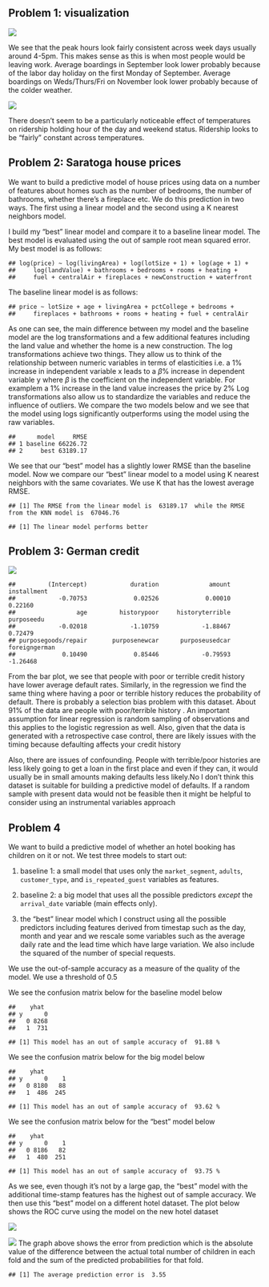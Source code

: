 Problem 1: visualization
------------------------

![](hw_2_submission_files/figure-markdown_strict/unnamed-chunk-1-1.png)

We see that the peak hours look fairly consistent across week days
usually around 4-5pm. This makes sense as this is when most people would
be leaving work. Average boardings in September look lower probably
because of the labor day holiday on the first Monday of September.
Average boardings on Weds/Thurs/Fri on November look lower probably
because of the colder weather.

![](cap_plot.png)

There doesn’t seem to be a particularly noticeable effect of
temperatures on ridership holding hour of the day and weekend status.
Ridership looks to be “fairly” constant across temperatures.

Problem 2: Saratoga house prices
--------------------------------

We want to build a predictive model of house prices using data on a
number of features about homes such as the number of bedrooms, the
number of bathrooms, whether there’s a fireplace etc. We do this
prediction in two ways. The first using a linear model and the second
using a K nearest neighbors model.

I build my “best” linear model and compare it to a baseline linear
model. The best model is evaluated using the out of sample root mean
squared error. My best model is as follows:

    ## log(price) ~ log(livingArea) + log(lotSize + 1) + log(age + 1) + 
    ##     log(landValue) + bathrooms + bedrooms + rooms + heating + 
    ##     fuel + centralAir + fireplaces + newConstruction + waterfront

The baseline linear model is as follows:

    ## price ~ lotSize + age + livingArea + pctCollege + bedrooms + 
    ##     fireplaces + bathrooms + rooms + heating + fuel + centralAir

As one can see, the main difference between my model and the baseline
model are the log transformations and a few additional features
including the land value and whether the home is a new construction. The
log transformations achieve two things. They allow us to think of the
relationship between numeric variables in terms of elasticities i.e. a
1% increase in independent variable x leads to a *β*% increase in
dependent variable y where *β* is the coefficient on the independent
variable. For examplem a 1% increase in the land value increases the
price by 2% Log transformations also allow us to standardize the
variables and reduce the influence of outliers. We compare the two
models below and we see that the model using logs significantly
outperforms using the model using the raw variables.

    ##      model     RMSE
    ## 1 baseline 66226.72
    ## 2     best 63189.17

We see that our “best” model has a slightly lower RMSE than the baseline
model. Now we compare our “best” linear model to a model using K nearest
neighbors with the same covariates. We use K that has the lowest average
RMSE.

    ## [1] The RMSE from the linear model is  63189.17  while the RMSE from the KNN model is  67046.76

    ## [1] The linear model performs better

Problem 3: German credit
------------------------

![](hw_2_submission_files/figure-markdown_strict/unnamed-chunk-9-1.png)

    ##         (Intercept)            duration              amount         installment 
    ##            -0.70753             0.02526             0.00010             0.22160 
    ##                 age         historypoor     historyterrible          purposeedu 
    ##            -0.02018            -1.10759            -1.88467             0.72479 
    ## purposegoods/repair       purposenewcar      purposeusedcar       foreigngerman 
    ##             0.10490             0.85446            -0.79593            -1.26468

From the bar plot, we see that people with poor or terrible credit
history have lower average default rates. Similarly, in the regression
we find the same thing where having a poor or terrible history reduces
the probability of default. There is probably a selection bias problem
with this dataset. About 91% of the data are people with poor/terrible
history . An important assumption for linear regression is random
sampling of observations and this applies to the logistic regression as
well. Also, given that the data is generated with a retrospective case
control, there are likely issues with the timing because defaulting
affects your credit history

Also, there are issues of confounding. People with terrible/poor
histories are less likely going to get a loan in the first place and
even if they can, it would usually be in small amounts making defaults
less likely.No I don’t think this dataset is suitable for building a
predictive model of defaults. If a random sample with present data would
not be feasible then it might be helpful to consider using an
instrumental variables approach

Problem 4
---------

We want to build a predictive model of whether an hotel booking has
children on it or not. We test three models to start out:

1.  baseline 1: a small model that uses only the `market_segment`,
    `adults`, `customer_type`, and `is_repeated_guest` variables as
    features.

2.  baseline 2: a big model that uses all the possible predictors
    *except* the `arrival_date` variable (main effects only).

3.  the “best” linear model which I construct using all the possible
    predictors including features derived from timestap such as the day,
    month and year and we rescale some variables such as the average
    daily rate and the lead time which have large variation. We also
    include the squared of the number of special requests.

We use the out-of-sample accuracy as a measure of the quality of the
model. We use a threshold of 0.5

We see the confusion matrix below for the baseline model below

    ##    yhat
    ## y      0
    ##   0 8268
    ##   1  731

    ## [1] This model has an out of sample accuracy of  91.88 %

We see the confusion matrix below for the big model below

    ##    yhat
    ## y      0    1
    ##   0 8180   88
    ##   1  486  245

    ## [1] This model has an out of sample accuracy of  93.62 %

We see the confusion matrix below for the “best” model below

    ##    yhat
    ## y      0    1
    ##   0 8186   82
    ##   1  480  251

    ## [1] This model has an out of sample accuracy of  93.75 %

As we see, even though it’s not by a large gap, the “best” model with
the additional time-stamp features has the highest out of sample
accuracy. We then use this “best” model on a different hotel dataset.
The plot below shows the ROC curve using the model on the new hotel
dataset

![](hw_2_submission_files/figure-markdown_strict/unnamed-chunk-16-1.png)

![](hw_2_submission_files/figure-markdown_strict/unnamed-chunk-17-1.png)
The graph above shows the error from prediction which is the absolute
value of the difference between the actual total number of children in
each fold and the sum of the predicted probabilities for that fold.

    ## [1] The average prediction error is  3.55
